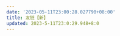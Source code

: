 ```yaml
---
date: '2023-05-11T23:00:28.027790+08:00'
title: 友链【新】
updated: 2023-5-11T23:0:29.948+8:0
---
```

<div id="qexo-friends"></div><link rel="stylesheet" href="https://cdn.jsdelivr.net/npm/qexo-static@1.5.1/hexo/friends/friends.css"/>

<script src="https://cdn.jsdelivr.net/npm/qexo-static@1.5.1/hexo/friends/friends.js"></script>

<script>loadQexoFriends("qexo-friends", "${SITE}")</scrip
